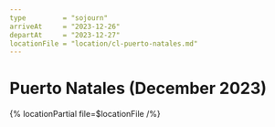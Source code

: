 ```yaml
---
type         = "sojourn"
arriveAt     = "2023-12-26"
departAt     = "2023-12-27"
locationFile = "location/cl-puerto-natales.md"
---
```


# Puerto Natales (December 2023)

{% locationPartial file=$locationFile /%} 
